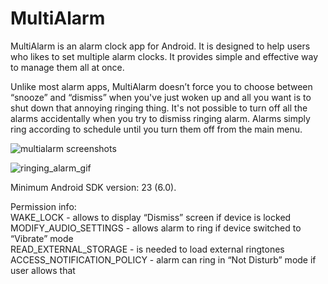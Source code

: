 # MultiAlarm
MultiAlarm is an alarm clock app for Android. It is designed to help users who likes to set multiple alarm clocks. It provides simple and effective way to manage them all at once. 

Unlike most alarm apps, MultiAlarm doesn’t force you to choose between “snooze” and “dismiss” when you've just woken up and all you want is to shut down that annoying ringing thing. It's not possible to turn off all the alarms accidentally when you try to dismiss ringing alarm. Alarms simply ring according to schedule until you turn them off from the main menu.

![multialarm screenshots](https://user-images.githubusercontent.com/12444628/236220779-4f383ccc-a2a8-4774-a21a-d8743cc0a098.png)

![ringing_alarm_gif](https://user-images.githubusercontent.com/12444628/236221916-f7caa908-7436-4c1a-96f9-0a59f7e224f6.gif)

Minimum Android SDK version: 23 (6.0).

Permission info: <br/>
WAKE_LOCK - allows to display “Dismiss” screen if device is locked <br/>
MODIFY_AUDIO_SETTINGS - allows alarm to ring if device switched to “Vibrate” mode <br/>
READ_EXTERNAL_STORAGE - is needed to load external ringtones <br/>
ACCESS_NOTIFICATION_POLICY - alarm can ring in “Not Disturb” mode if user allows that <br/>
